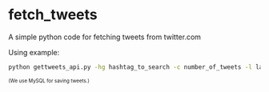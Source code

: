 # fetch_tweets
A simple python code for fetching tweets from twitter.com  
  
Using example:  

```bash
python gettweets_api.py -hg hashtag_to_search -c number_of_tweets -l language  
```
  
  
<sub><sup>(We use MySQL for saving tweets.)</sup></sub>
